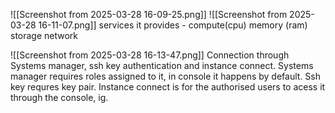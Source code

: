 ![[Screenshot from 2025-03-28 16-09-25.png]]
![[Screenshot from 2025-03-28 16-11-07.png]]
services it provides -
	 compute(cpu)
	 memory (ram)
	 storage
	 network

![[Screenshot from 2025-03-28 16-13-47.png]]
Connection through Systems manager, ssh key authentication and instance connect.
Systems manager requires roles assigned to it, in console it happens by default.
Ssh key requres key pair.
Instance connect is for the authorised users to acess it through the console, ig.











